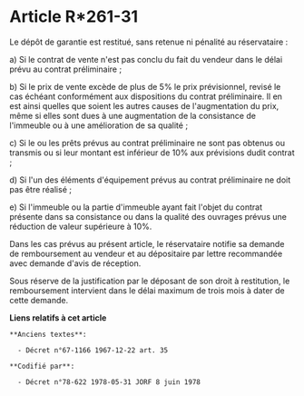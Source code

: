 # Article R*261-31

Le dépôt de garantie est restitué, sans retenue ni pénalité au réservataire :

a) Si le contrat de vente n'est pas conclu du fait du vendeur dans le délai prévu au contrat préliminaire ;

b) Si le prix de vente excède de plus de 5% le prix prévisionnel, revisé le cas échéant conformément aux dispositions du
contrat préliminaire. Il en est ainsi quelles que soient les autres causes de l'augmentation du prix, même si elles sont dues
à une augmentation de la consistance de l'immeuble ou à une amélioration de sa qualité ;

c) Si le ou les prêts prévus au contrat préliminaire ne sont pas obtenus ou transmis ou si leur montant est inférieur de 10%
aux prévisions dudit contrat ;

d) Si l'un des éléments d'équipement prévus au contrat préliminaire ne doit pas être réalisé ;

e) Si l'immeuble ou la partie d'immeuble ayant fait l'objet du contrat présente dans sa consistance ou dans la qualité des
ouvrages prévus une réduction de valeur supérieure à 10%.

Dans les cas prévus au présent article, le réservataire notifie sa demande de remboursement au vendeur et au dépositaire par
lettre recommandée avec demande d'avis de réception.

Sous réserve de la justification par le déposant de son droit à restitution, le remboursement intervient dans le délai
maximum de trois mois à dater de cette demande.

**Liens relatifs à cet article**

	**Anciens textes**:

	  - Décret n°67-1166 1967-12-22 art. 35

	**Codifié par**:

	  - Décret n°78-622 1978-05-31 JORF 8 juin 1978
